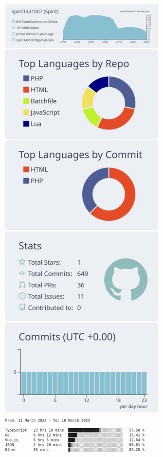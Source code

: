 [![](https://raw.githubusercontent.com/spirit1431007/spirit1431007/master/profile-summary-card-output/nord_bright/0-profile-details.svg)](https://git.io/spiritx)
[![](https://raw.githubusercontent.com/spirit1431007/spirit1431007/master/profile-summary-card-output/nord_bright/1-repos-per-language.svg)](https://git.io/spiritx) [![](https://raw.githubusercontent.com/spirit1431007/spirit1431007/master/profile-summary-card-output/nord_bright/2-most-commit-language.svg)](https://git.io/spiritx)
[![](https://raw.githubusercontent.com/spirit1431007/spirit1431007/master/profile-summary-card-output/nord_bright/3-stats.svg)](https://git.io/spiritx) [![](https://raw.githubusercontent.com/spirit1431007/spirit1431007/master/profile-summary-card-output/nord_bright/4-productive-time.svg)](https://git.io/spiritx)

<!--START_SECTION:waka-->

```text
From: 11 March 2023 - To: 18 March 2023

TypeScript   23 hrs 10 mins  ██████████████▒░░░░░░░░░░   57.58 %
Go           6 hrs 12 mins   ████░░░░░░░░░░░░░░░░░░░░░   15.41 %
Vue.js       5 hrs 5 mins    ███░░░░░░░░░░░░░░░░░░░░░░   12.64 %
JSON         2 hrs 20 mins   █▒░░░░░░░░░░░░░░░░░░░░░░░   05.81 %
Other        55 mins         ▓░░░░░░░░░░░░░░░░░░░░░░░░   02.28 %
```

<!--END_SECTION:waka-->
